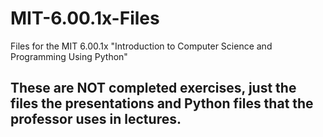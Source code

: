 # MIT-6.00.1x-Files
Files for the MIT 6.00.1x "Introduction to Computer Science and Programming Using Python"

## These are NOT completed exercises, just the files the presentations and Python files that the professor uses in lectures.
